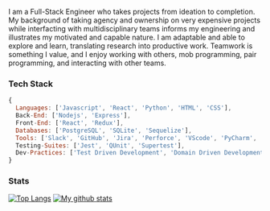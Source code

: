 I am a Full-Stack Engineer who takes projects from ideation to completion. My background of taking agency and ownership on very expensive projects while interfacting with multidisciplinary teams informs my engineering and illustrates my motivated and capable nature. I am adaptable and able to explore and learn, translating research into productive work. Teamwork is something I value, and I enjoy working with others, mob programming, pair programming, and interacting with other teams.

### Tech Stack
```js
{
  Languages: ['Javascript', 'React', 'Python', 'HTML', 'CSS'],
  Back-End: ['Nodejs', 'Express'],
  Front-End: ['React', 'Redux'],
  Databases: ['PostgreSQL', 'SQLite', 'Sequelize'],
  Tools: ['Slack', 'GitHub', 'Jira', 'Perforce', 'VScode', 'PyCharm', 'Heroku', 'Netlify', 'Miro', 'Figma'],
  Testing-Suites: ['Jest', 'QUnit', 'Supertest'],
  Dev-Practices: ['Test Driven Development', 'Domain Driven Development', 'PairMob Programming', 'Scrum']
}

```

### Stats
[![Top Langs](https://github-readme-stats.vercel.app/api/top-langs/?username=CaseyCameron&layout=compact&theme=vision-friendly-dark)](https://github.com/CaseyCameron/github-readme-stats)
[![My github stats](https://github-readme-stats.vercel.app/api?username=CaseyCameron&hide=stars,issues&show_icons=true&include_all_commits=true&theme=vision-friendly-dark)](https://github.com/CaseyCameron/github-readme-stats)
